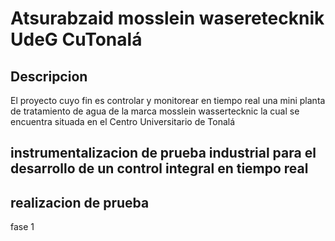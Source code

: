 # Atsurabzaid mosslein waseretecknik UdeG CuTonalá
## Descripcion
El proyecto cuyo fin es controlar y monitorear en tiempo real una mini planta de tratamiento de agua de la marca mosslein wassertecknic la cual se encuentra situada en el Centro Universitario de Tonalá
## instrumentalizacion de prueba industrial para el desarrollo de un control integral en tiempo real
## realizacion de prueba
fase 1


